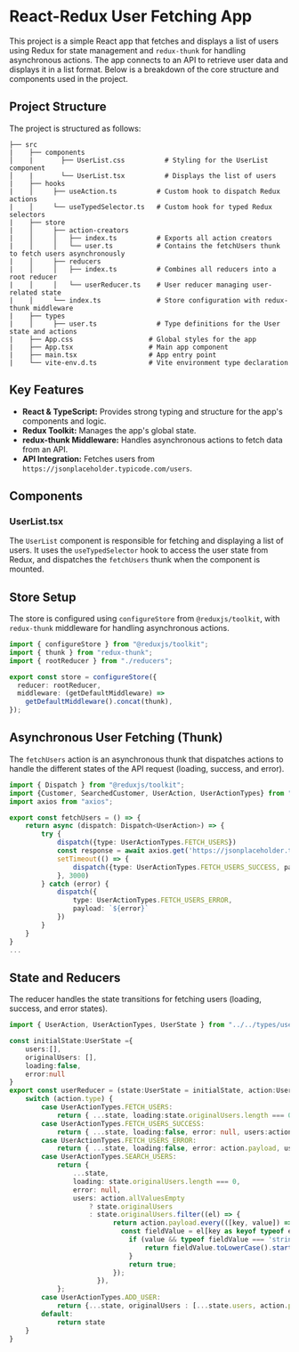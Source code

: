 # React-Redux User Fetching App

This project is a simple React app that fetches and displays a list of users using Redux for state management and `redux-thunk` for handling asynchronous actions. The app connects to an API to retrieve user data and displays it in a list format. Below is a breakdown of the core structure and components used in the project.

## Project Structure

The project is structured as follows:

```
├── src
|    ├── components
│    |       ├── UserList.css          # Styling for the UserList component
│    |       └── UserList.tsx          # Displays the list of users
|    ├── hooks
|    │     ├── useAction.ts          # Custom hook to dispatch Redux actions
|    │     └── useTypedSelector.ts   # Custom hook for typed Redux selectors
|    ├── store
|    │     ├── action-creators
|    │     │   ├── index.ts          # Exports all action creators
|    │     │   └── user.ts           # Contains the fetchUsers thunk to fetch users asynchronously
|    │     ├── reducers
|    │     │   ├── index.ts          # Combines all reducers into a root reducer
|    │     │   └── userReducer.ts    # User reducer managing user-related state
|    │     └── index.ts              # Store configuration with redux-thunk middleware
|    ├── types
|    │     ├── user.ts               # Type definitions for the User state and actions
|    ├── App.css                   # Global styles for the app
|    ├── App.tsx                   # Main app component
|    ├── main.tsx                  # App entry point
|    └── vite-env.d.ts             # Vite environment type declaration
```

## Key Features

- **React & TypeScript:** Provides strong typing and structure for the app's components and logic.
- **Redux Toolkit:** Manages the app's global state.
- **redux-thunk Middleware:** Handles asynchronous actions to fetch data from an API.
- **API Integration:** Fetches users from `https://jsonplaceholder.typicode.com/users`.

## Components

### UserList.tsx

The `UserList` component is responsible for fetching and displaying a list of users. It uses the `useTypedSelector` hook to access the user state from Redux, and dispatches the `fetchUsers` thunk when the component is mounted.

## Store Setup

The store is configured using `configureStore` from `@reduxjs/toolkit`, with `redux-thunk` middleware for handling asynchronous actions.

```ts
import { configureStore } from "@reduxjs/toolkit";
import { thunk } from "redux-thunk";
import { rootReducer } from "./reducers";

export const store = configureStore({
  reducer: rootReducer,
  middleware: (getDefaultMiddleware) =>
    getDefaultMiddleware().concat(thunk),
});
```

## Asynchronous User Fetching (Thunk)

The `fetchUsers` action is an asynchronous thunk that dispatches actions to handle the different states of the API request (loading, success, and error).

```ts
import { Dispatch } from "@reduxjs/toolkit";
import {Customer, SearchedCustomer, UserAction, UserActionTypes} from "../../types/user";
import axios from "axios";

export const fetchUsers = () => {
    return async (dispatch: Dispatch<UserAction>) => {
        try {
            dispatch({type: UserActionTypes.FETCH_USERS})
            const response = await axios.get('https://jsonplaceholder.typicode.com/users')
            setTimeout(() => {
                dispatch({type: UserActionTypes.FETCH_USERS_SUCCESS, payload: response.data})
            }, 3000)
        } catch (error) {
            dispatch({
                type: UserActionTypes.FETCH_USERS_ERROR,
                payload: `${error}`
            })
        }
    }
}
...
```

## State and Reducers

The reducer handles the state transitions for fetching users (loading, success, and error states).

```ts
import { UserAction, UserActionTypes, UserState } from "../../types/user"

const initialState:UserState ={
    users:[],
    originalUsers: [],
    loading:false,
    error:null
}
export const userReducer = (state:UserState = initialState, action:UserAction): UserState => {
    switch (action.type) {
        case UserActionTypes.FETCH_USERS:
            return { ...state, loading:state.originalUsers.length === 0,error: null, users:[], originalUsers:[]}
        case UserActionTypes.FETCH_USERS_SUCCESS:
            return { ...state, loading:false, error: null, users:action.payload, originalUsers: action.payload,}
        case UserActionTypes.FETCH_USERS_ERROR:
            return { ...state, loading:false, error: action.payload, users:[],originalUsers:[]}
        case UserActionTypes.SEARCH_USERS:
            return {
                ...state,
                loading: state.originalUsers.length === 0,
                error: null,
                users: action.allValuesEmpty
                    ? state.originalUsers 
                    : state.originalUsers.filter((el) => {
                          return action.payload.every(([key, value]) => {
                            const fieldValue = el[key as keyof typeof el];
                              if (value && typeof fieldValue === 'string') {
                                  return fieldValue.toLowerCase().startsWith(value.toLowerCase());
                              }
                              return true;
                          });
                      }),
            };
        case UserActionTypes.ADD_USER:
            return {...state, originalUsers : [...state.users, action.payload]}
        default:
            return state
    }
}
```
